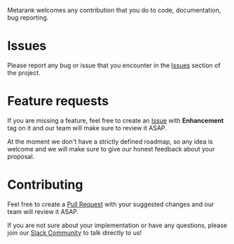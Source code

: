 Metarank welcomes any contribution that you do to code, documentation, bug reporting.

# Issues

Please report any bug or issue that you encounter in the [Issues](https://github.com/metarank/metarank/issues) section of the project.

# Feature requests

If you are missing a feature, feel free to create an [Issue](https://github.com/metarank/metarank/issues) with **Enhancement** tag on it and our team will make sure to review it ASAP.

At the moment we don't have a strictly defined roadmap, so any idea is welcome and we will make sure to give our honest feedback about your proposal.

# Contributing

Feel free to create a [Pull Request](https://github.com/metarank/metarank/pulls) with your suggested changes and our team will review it ASAP. 

If you are not sure about your implementation or have any questions, please join our [Slack Community](https://metarank.ai/slack) to talk directly to us!